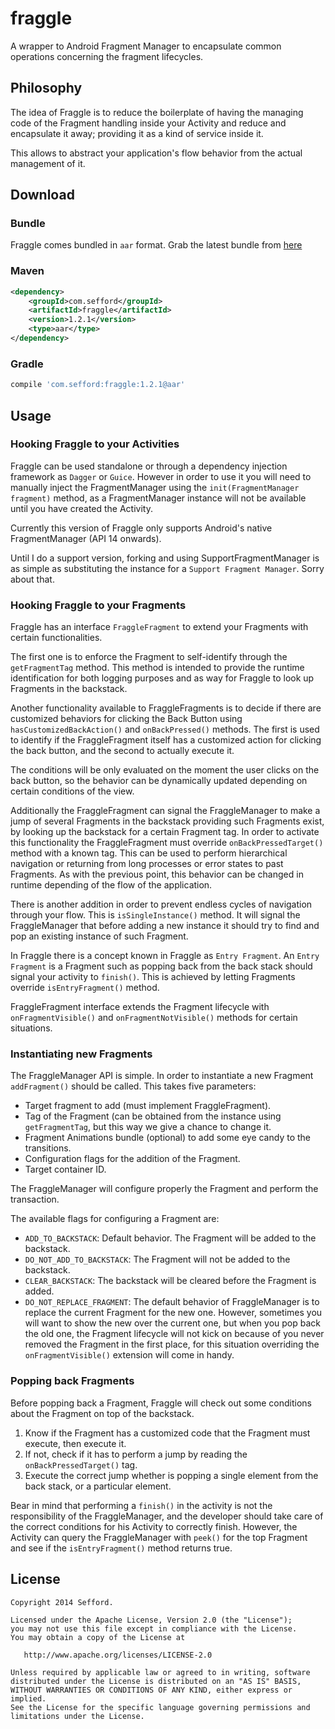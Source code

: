 fraggle
=======

A wrapper to Android Fragment Manager to encapsulate common operations concerning the fragment lifecycles.

## Philosophy

The idea of Fraggle is to reduce the boilerplate of having the managing code of the Fragment handling
inside your Activity and reduce and encapsulate it away; providing it as a kind of service inside it.

This allows to abstract your application's flow behavior from the actual management of it.

Download
--------

### Bundle

Fraggle comes bundled in `aar` format. Grab the latest bundle from [here](http://search.maven.org/remotecontent?filepath=com/sefford/fraggle/1.2.1/fraggle-1.2.1.aar)

### Maven

```XML
<dependency>
    <groupId>com.sefford</groupId>
    <artifactId>fraggle</artifactId>
    <version>1.2.1</version>
    <type>aar</type>
</dependency>
```

### Gradle 

```groovy
compile 'com.sefford:fraggle:1.2.1@aar'
```

Usage
-----

### Hooking Fraggle to your Activities

Fraggle can be used standalone or through a dependency injection framework as `Dagger` or `Guice`.
However in order to use it you will need to manually inject the FragmentManager using the `init(FragmentManager fragment)`
method, as a FragmentManager instance will not be available until you have created the Activity.

Currently this version of Fraggle only supports Android's native FragmentManager (API 14 onwards).

Until I do a support version, forking and using SupportFragmentManager is as simple as substituting 
the instance  for a `Support Fragment Manager`. Sorry about that.

### Hooking Fraggle to your Fragments

Fraggle has an interface `FraggleFragment` to extend your Fragments with certain functionalities.

The first one is to enforce the Fragment to self-identify through the `getFragmentTag` method. This
method is intended to provide the runtime identification for both logging purposes and as way for
Fraggle to look up Fragments in the backstack.

Another functionality available to FraggleFragments is to decide if there are customized behaviors 
for clicking the Back Button using `hasCustomizedBackAction()` and `onBackPressed()` methods. The first
is used to identify if the FraggleFragment itself has a customized action for clicking the back button,
and the second to actually execute it. 

The conditions will be only evaluated on the moment the user clicks on the back button, so the behavior
can be dynamically updated depending on certain conditions of the view. 

Additionally the FraggleFragment can signal the FraggleManager to make a jump of several Fragments in
the backstack providing such Fragments exist, by looking up the backstack for a certain Fragment tag.
In order to activate this functionality the FraggleFragment must override `onBackPressedTarget()`
method with a known tag. This can be used to perform hierarchical navigation or returning from long
processes or error states to past Fragments. As with the previous point, this behavior can be changed
in runtime depending of the flow of the application.

There is another addition in order to prevent endless cycles of navigation through your flow. This is
`isSingleInstance()` method. It will signal the FraggleManager that before adding a new instance
it should try to find and pop an existing instance of such Fragment. 

In Fraggle there is a concept  known in Fraggle as `Entry Fragment`. An `Entry Fragment` is a Fragment such
as popping back from the back stack should signal your activity to `finish()`. This is achieved by
letting Fragments override `isEntryFragment()` method.

FraggleFragment interface extends the Fragment lifecycle with `onFragmentVisible()` and `onFragmentNotVisible()`
methods for certain situations.
 
### Instantiating new Fragments

The FraggleManager API is simple. In order to instantiate a new Fragment `addFragment()`
should be called. This takes five parameters:

- Target fragment to add (must implement FraggleFragment).
- Tag of the Fragment (can be obtained from the instance using `getFragmentTag`, but this way we give a chance to change it.
- Fragment Animations bundle (optional) to add some eye candy to the transitions.
- Configuration flags for the addition of the Fragment.
- Target container ID.

The FraggleManager will configure properly the Fragment and perform the transaction.
 
The available flags for configuring a Fragment are:

- `ADD_TO_BACKSTACK`: Default behavior. The Fragment will be added to the backstack.
- `DO_NOT_ADD_TO_BACKSTACK`: The Fragment will not be added to the backstack.
- `CLEAR_BACKSTACK`: The backstack will be cleared before the Fragment is added.
- `DO_NOT_REPLACE_FRAGMENT`: The default behavior of FraggleManager is to replace the current Fragment for the new one. 
However, sometimes you will want to show the new over the current one, but when you pop back the old one, the Fragment
lifecycle will not kick on because of you never removed the Fragment in the first place, for this situation overriding
the `onFragmentVisible()` extension will come in handy.

### Popping back Fragments

Before popping back a Fragment, Fraggle will check out some conditions about the Fragment on top of the backstack.

1. Know if the Fragment has a customized code that the Fragment must execute, then execute it.
2. If not, check if it has to perform a jump by reading the `onBackPressedTarget()` tag. 
3. Execute the correct jump whether is popping a single element from the back stack, or a particular element.

Bear in mind that performing a `finish()` in the activity is not the responsibility of the FraggleManager,
and the developer should take care of the correct conditions for his Activity to correctly finish. However,
the Activity can query the FraggleManager with `peek()` for the top Fragment and see if the `isEntryFragment()` method returns
true.

License
-------
    Copyright 2014 Sefford.

    Licensed under the Apache License, Version 2.0 (the "License");
    you may not use this file except in compliance with the License.
    You may obtain a copy of the License at

       http://www.apache.org/licenses/LICENSE-2.0

    Unless required by applicable law or agreed to in writing, software
    distributed under the License is distributed on an "AS IS" BASIS,
    WITHOUT WARRANTIES OR CONDITIONS OF ANY KIND, either express or implied.
    See the License for the specific language governing permissions and
    limitations under the License.






